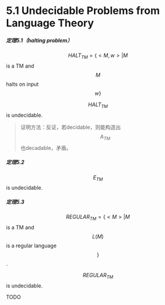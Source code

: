 # 5.1 Undecidable Problems from Language Theory

##### 定理5.1（halting problem）

$$HALT_{TM}=\{<M,w>|M$$ is a TM and $$M$$ halts on input $$w\}$$

$$HALT_{TM}$$ is undecidable.

> 证明方法：反证，若decidable，则能构造出$$A_{TM}$$也decadable，矛盾。

##### 定理5.2

$$E_{TM}$$ is undecidable.

##### 定理5.3

$$REGULAR_{TM}=\{<M>|M$$ is a TM and $$L(M)$$ is a regular language$$\}$$.

$$REGULAR_{TM}$$ is undecidable.



TODO
